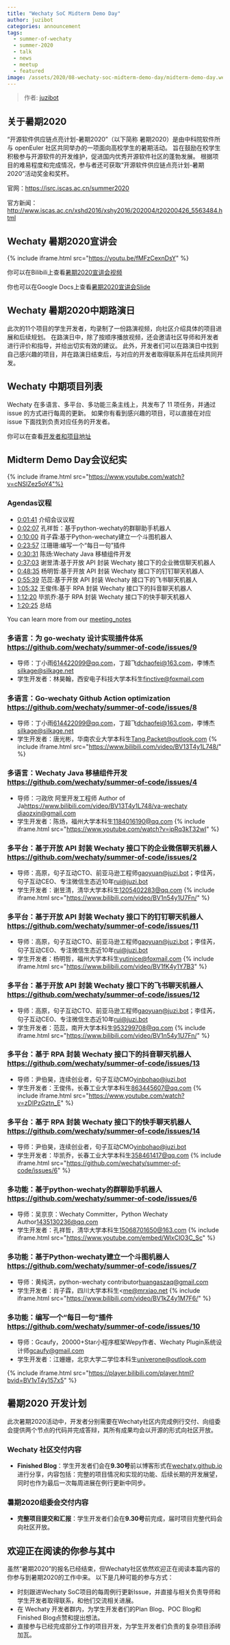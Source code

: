 ```yaml
---
title: "Wechaty SoC Midterm Demo Day"
author: juzibot
categories: announcement
tags:
  - summer-of-wechaty
  - summer-2020
  - talk
  - news
  - meetup
  - featured
image: /assets/2020/08-wechaty-soc-midterm-demo-day/midterm-demo-day.webp
---
```


> 作者: [juzibot](https://github.com/juzibot/)

## 关于暑期2020

“开源软件供应链点亮计划-暑期2020”（以下简称 暑期2020）是由中科院软件所与 openEuler 社区共同举办的一项面向高校学生的暑期活动。
旨在鼓励在校学生积极参与开源软件的开发维护，促进国内优秀开源软件社区的蓬勃发展。
根据项目的难易程度和完成情况，参与者还可获取“开源软件供应链点亮计划-暑期2020”活动奖金和奖杯。

官网：<https://isrc.iscas.ac.cn/summer2020>

官方新闻：<http://www.iscas.ac.cn/xshd2016/xshy2016/202004/t20200426_5563484.html>

## Wechaty 暑期2020宣讲会

{% include iframe.html src="https://youtu.be/fMFzCexnDsY" %}

你可以在Bilibili上查看[暑期2020宣讲会视频](//player.bilibili.com/player.html?aid=625978692&bvid=BV1et4y1y7a2&cid=199810616&page=13)

你也可以在Google Docs上查看[暑期2020宣讲会Slide](https://docs.google.com/presentation/d/1ZLH37rQyRgChGqFCUDjA5rbVgBuRkVM4Tys-_ls0gs0/edit#slide=id.g88410f616d_1_20)

## Wechaty 暑期2020中期路演日

此次的11个项目的学生开发者，均录制了一份路演视频，向社区介绍具体的项目进展和后续规划。
在路演日中，除了按顺序播放视频，还会邀请社区导师和开发者进行评价和指导，并给出切实有效的建议。
此外，开发者们可以在路演日中找到自己感兴趣的项目，并在路演日结束后，与对应的开发者取得联系并在后续共同开发。

## Wechaty 中期项目列表

Wechaty 在多语言、多平台、多功能三条主线上，共发布了 11 项任务，并通过 issue 的方式进行每周的更新。
如果你有看到感兴趣的项目，可以直接在对应 issue 下面找到负责对应任务的开发者。

你可以在查看[开发者和项目地址](https://wechaty.github.io/wechaty-soc-kick-off-meeting/)

## Midterm Demo Day会议纪实

{% include iframe.html src="https://www.youtube.com/watch?v=cNSlZez5oY4"%}

### Agendas议程

- [0:01:41](https://www.youtube.com/watch?v=hTkM_XPpFfU&t=101s) 介绍会议议程
- [0:02:07](https://youtu.be/cNSlZez5oY4?t=127) 孔祥哲：基于python-wechaty的群聊助手机器人
- [0:10:00](https://youtu.be/cNSlZez5oY4?t=599) 肖子霖:基于Python-wechaty建立一个斗图机器人
- [0:23:57](https://youtu.be/cNSlZez5oY4?t=1433) 江珊珊:编写一个“每日一句”插件
- [0:30:31](https://youtu.be/cNSlZez5oY4?t=1831) 陈炀:Wechaty Java 移植组件开发
- [0:37:03](https://youtu.be/cNSlZez5oY4?t=2223) 谢昱清:基于开放 API 封装 Wechaty 接口下的企业微信聊天机器人
- [0:48:35](https://youtu.be/cNSlZez5oY4?t=2915) 杨明哲:基于开放 API 封装 Wechaty 接口下的钉钉聊天机器人
- [0:55:39](https://youtu.be/cNSlZez5oY4?t=3339) 范蕊:基于开放 API 封装 Wechaty 接口下的飞书聊天机器人
- [1:05:32](https://youtu.be/cNSlZez5oY4?t=3932) 王俊伟:基于 RPA 封装 Wechaty 接口下的抖音聊天机器人
- [1:12:20](https://youtu.be/cNSlZez5oY4?t=4340) 毕凯乔:基于 RPA 封装 Wechaty 接口下的快手聊天机器人
- [1:20:25](https://youtu.be/cNSlZez5oY4?t=4825) 总结

You can learn more from our [meeting_notes](https://docs.google.com/document/d/1fVCk8qRYc4RKGMf2UY5HOe07hEhPUOpGC34v88GEFJg/edit#heading=h.5ztnno5qivcb)

### 多语言：为 go-wechaty 设计实现插件体系 <https://github.com/wechaty/summer-of-code/issues/9>

- 导师：丁小雨<614422099@qq.com>，丁超飞<dchaofei@163.com>，李博杰<silkage@silkage.net>
- 学生开发者：林昊翰，西安电子科技大学本科生<finctive@foxmail.com>

### 多语言：Go-wechaty Github Action optimization <https://github.com/wechaty/summer-of-code/issues/8>

- 导师：丁小雨<614422099@qq.com>，丁超飞<dchaofei@163.com>，李博杰<silkage@silkage.net>
- 学生开发者：唐光彬，华南农业大学本科生<Tang.Packet@outlook.com>
{% include iframe.html src="https://www.bilibili.com/video/BV13T4y1L748/" %}

### 多语言：Wechaty Java 移植组件开发 <https://github.com/wechaty/summer-of-code/issues/4>

- 导师：刁政欣 阿里开发工程师 Author of Ja<https://www.bilibili.com/video/BV13T4y1L748/va-wechaty> <diaozxin@gmail.com>
- 学生开发者：陈炀，福州大学本科生<1184016190@qq.com>
{% include iframe.html src="https://www.youtube.com/watch?v=ipRq3kT32wI" %}

### 多平台：基于开放 API 封装 Wechaty 接口下的企业微信聊天机器人 <https://github.com/wechaty/summer-of-code/issues/2>

- 导师：高原，句子互动CTO、前亚马逊工程师<gaoyuan@juzi.bot>；李佳芮，句子互动CEO、专注微信生态近10年<rui@juzi.bot>
- 学生开发者：谢昱清，清华大学本科生<1205402283@qq.com>
{% include iframe.html src="https://www.bilibili.com/video/BV1n54y1U7Fn/" %}

### 多平台：基于开放 API 封装 Wechaty 接口下的钉钉聊天机器人 <https://github.com/wechaty/summer-of-code/issues/11>

- 导师：高原，句子互动CTO、前亚马逊工程师<gaoyuan@juzi.bot>；李佳芮，句子互动CEO、专注微信生态近10年<rui@juzi.bot>
- 学生开发者：杨明哲，福州大学本科生<yutinice@foxmail.com>
{% include iframe.html src="https://www.bilibili.com/video/BV1fK4y1Y7B3" %}

### 多平台：基于开放 API 封装 Wechaty 接口下的飞书聊天机器人 <https://github.com/wechaty/summer-of-code/issues/12>

- 导师：高原，句子互动CTO、前亚马逊工程师<gaoyuan@juzi.bot>；李佳芮，句子互动CEO、专注微信生态近10年<rui@juzi.bot>
- 学生开发者：范蕊，南开大学本科生<953299708@qq.com>
{% include iframe.html src="https://www.bilibili.com/video/BV1n54y1U7Fn/" %}

### 多平台：基于 RPA 封装 Wechaty 接口下的抖音聊天机器人 <https://github.com/wechaty/summer-of-code/issues/13>

- 导师：尹伯昊，连续创业者，句子互动CMO<yinbohao@juzi.bot>
- 学生开发者：王俊伟，长春工业大学本科生<863445607@qq.com>
{% include iframe.html src="https://www.youtube.com/watch?v=zDIPzGztn_E" %}

### 多平台：基于 RPA 封装 Wechaty 接口下的快手聊天机器人 <https://github.com/wechaty/summer-of-code/issues/14>

- 导师：尹伯昊，连续创业者，句子互动CMO<yinbohao@juzi.bot>
- 学生开发者：毕凯乔，长春工业大学本科生<358461417@qq.com>
{% include iframe.html src="https://github.com/wechaty/summer-of-code/issues/6" %}

### 多功能：基于python-wechaty的群聊助手机器人 <https://github.com/wechaty/summer-of-code/issues/6>

- 导师：吴京京：Wechaty Committer，Python Wechaty Author<1435130236@qq.com>
- 学生开发者：孔祥哲，清华大学本科生<15068701650@163.com>
{% include iframe.html src="https://www.youtube.com/embed/WlxClO3C_Sc" %}

### 多功能：基于Python-wechaty建立一个斗图机器人 <https://github.com/wechaty/summer-of-code/issues/7>

- 导师：黄纯洪，python-wechaty contributor<huangaszaq@gmail.com>
- 学生开发者：肖子霖，四川大学本科生<me@mrxiao.net
{% include iframe.html src="https://www.bilibili.com/video/BV1kZ4y1M7F6/" %}

### 多功能：编写一个“每日一句”插件 <https://github.com/wechaty/summer-of-code/issues/10>

- 导师：Gcaufy，20000+Star小程序框架Wepy作者、Wechaty Plugin系统设计师<gcaufy@gmail.com>
- 学生开发者：江姗姗，北京大学二学位本科生<univerone@outlook.com>

{% include iframe.html src="https://player.bilibili.com/player.html?bvid=BV1vT4y157x5" %}

## 暑期2020 开发计划

此次暑期2020活动中，开发者分别需要在Wechaty社区内完成例行交付、向组委会提供两个节点的代码并完成答辩，其所有成果均会以开源的形式向社区开放。

### Wechaty 社区交付内容

- **Finished Blog**：学生开发者们会在**9.30号**前以博客形式在[wechaty.github.io](https://github.com/wechaty/wechaty.github.io)进行分享，内容包括：完整的项目情况和实现的功能、后续长期的开发展望，同时也作为最后一次每周进展在例行更新中同步。

### 暑期2020组委会交付内容

- **完整项目提交和汇报**：学生开发者们会在**9.30号**前完成，届时项目完整代码会向社区开放。

## 欢迎正在阅读的你参与其中

虽然“暑期2020”的报名已经结束，但Wechaty社区依然欢迎正在阅读本篇内容的你参与到暑期2020的工作中来。
以下是几种可能的参与方式：

- 时刻跟进Wechaty SoC项目的每周例行更新Issue，并直接与相关负责导师和学生开发者取得联系，和他们交流相关进展。
- 在 Wechaty 开发者群内，为学生开发者们的Plan Blog、POC Blog和Finished Blog点赞和提出想法。
- 直接参与已经完成部分工作的项目开发，为学生开发者们负责的复杂项目添砖加瓦。
